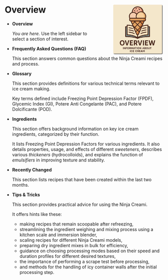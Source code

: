 # Overview<img style="float: right; margin-left: 1.5em;" width=160 alt="Logo" src="logo-overview.png" />
<!--
summarize the top-level source sections in concise form, without extensive citations.
use the Markdown format for the output.
-->

*   **Overview**

    *You are here.* Use the left sidebar to select a section of interest.

<div clear="all" />

*   **Frequently Asked Questions (FAQ)**

    This section answers common questions about the Ninja Creami recipes and process.

*   **Glossary**

    This section provides definitions for various technical terms relevant to ice cream making.

    Key terms defined include Freezing Point Depression Factor (FPDF), Glycemic Index (GI),
    Potere Anti Congelante (PAC), and Potere Dolcificante (POD).

*   **Ingredients**

    This section offers background information on key ice cream ingredients, categorized by their function.

    It lists Freezing Point Depression Factors for various ingredients. It also details properties, usage, and effects of different *sweeteners*, describes various *thickeners* (hydrocolloids), and explains the function of *emulsifiers* in improving texture and stability.

*   **Recently Changed**

    This section lists recipes that have been created within the last two months.

*   **Tips & Tricks**

    This section provides practical advice for using the Ninja Creami.

    It offers hints like these:

     * making recipes that remain scoopable after refreezing,
     * streamlining the ingredient weighing and mixing process using a kitchen scale and immersion blender,
     * scaling recipes for different Ninja Creami models,
     * preparing dry ingredient mixes in bulk for efficiency,
     * guidance on choosing processing modes based on their speed and duration profiles for different desired textures,
     * the importance of performing a scrape test before processing,
     * and methods for the handling of icy container walls after the initial processing step.
